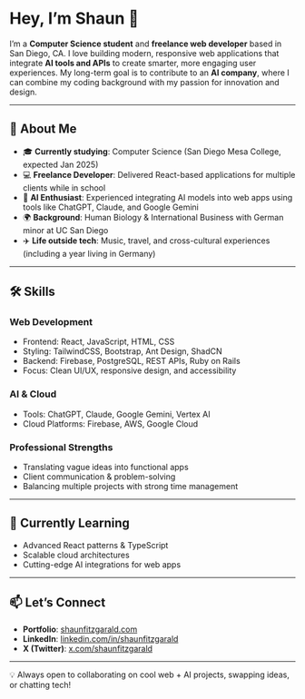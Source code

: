 # Hey, I’m Shaun 👋  

I’m a **Computer Science student** and **freelance web developer** based in San Diego, CA. I love building modern, responsive web applications that integrate **AI tools and APIs** to create smarter, more engaging user experiences. My long-term goal is to contribute to an **AI company**, where I can combine my coding background with my passion for innovation and design.  

---

## 🚀 About Me  

- 🎓 **Currently studying**: Computer Science (San Diego Mesa College, expected Jan 2025)  
- 💻 **Freelance Developer**: Delivered React-based applications for multiple clients while in school  
- 🤖 **AI Enthusiast**: Experienced integrating AI models into web apps using tools like ChatGPT, Claude, and Google Gemini  
- 🌍 **Background**: Human Biology & International Business with German minor at UC San Diego
- ✈️ **Life outside tech**: Music, travel, and cross-cultural experiences (including a year living in Germany)  

---

## 🛠️ Skills  

### **Web Development**  
- Frontend: React, JavaScript, HTML, CSS  
- Styling: TailwindCSS, Bootstrap, Ant Design, ShadCN  
- Backend: Firebase, PostgreSQL, REST APIs, Ruby on Rails  
- Focus: Clean UI/UX, responsive design, and accessibility  

### **AI & Cloud**  
- Tools: ChatGPT, Claude, Google Gemini, Vertex AI  
- Cloud Platforms: Firebase, AWS, Google Cloud  

### **Professional Strengths**  
- Translating vague ideas into functional apps  
- Client communication & problem-solving  
- Balancing multiple projects with strong time management  

---

## 🌱 Currently Learning  

- Advanced React patterns & TypeScript  
- Scalable cloud architectures  
- Cutting-edge AI integrations for web apps  

---

## 📫 Let’s Connect  

- **Portfolio**: [shaunfitzgarald.com](http://shaunfitzgarald.com)  
- **LinkedIn**: [linkedin.com/in/shaunfitzgarald](https://www.linkedin.com/in/shaunfitzgarald)  
- **X (Twitter)**: [x.com/shaunfitzgarald](https://x.com/shaunfitzgarald)  

---

💡 Always open to collaborating on cool web + AI projects, swapping ideas, or chatting tech!  
